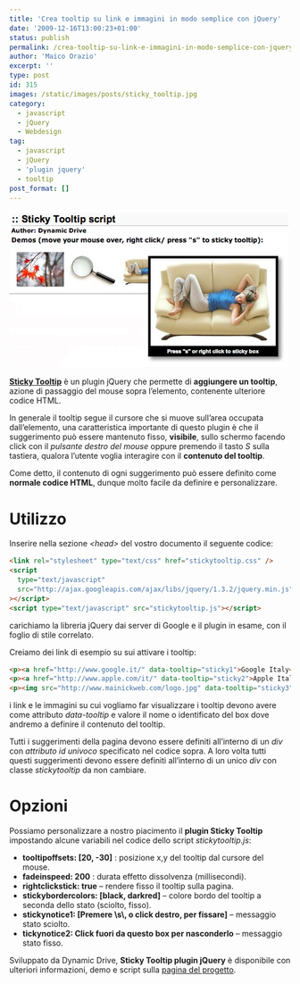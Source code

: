 ```yaml
---
title: 'Crea tooltip su link e immagini in modo semplice con jQuery'
date: '2009-12-16T13:00:23+01:00'
status: publish
permalink: /crea-tooltip-su-link-e-immagini-in-modo-semplice-con-jquery
author: 'Maico Orazio'
excerpt: ''
type: post
id: 315
images: /static/images/posts/sticky_tooltip.jpg
category:
  - javascript
  - jQuery
  - Webdesign
tag:
  - javascript
  - jQuery
  - 'plugin jquery'
  - tooltip
post_format: []
---
```


![sticky_tooltip.jpg](/static/images/posts/sticky_tooltip.jpg)

[**Sticky Tooltip**](http://www.dynamicdrive.com/dynamicindex5/stickytooltip.htm 'Sticky Tooltip plugin jQuery') è un plugin jQuery che permette di **aggiungere un tooltip**, azione di passaggio del mouse sopra l’elemento, contenente ulteriore codice HTML.

In generale il tooltip segue il cursore che si muove sull’area occupata dall’elemento, una caratteristica importante di questo plugin è che il suggerimento può essere mantenuto fisso, **visibile**, sullo schermo facendo click con il _pulsante destro del mouse_ oppure premendo il tasto _S_ sulla tastiera, qualora l’utente voglia interagire con il **contenuto del tooltip**.

Come detto, il contenuto di ogni suggerimento può essere definito come **normale codice HTML**, dunque molto facile da definire e personalizzare.

# Utilizzo

Inserire nella sezione _&lt;head&gt;_ del vostro documento il seguente codice:

```html
<link rel="stylesheet" type="text/css" href="stickytooltip.css" />
<script
  type="text/javascript"
  src="http://ajax.googleapis.com/ajax/libs/jquery/1.3.2/jquery.min.js"
></script>
<script type="text/javascript" src="stickytooltip.js"></script>
```

carichiamo la libreria jQuery dai server di Google e il plugin in esame, con il foglio di stile correlato.

Creiamo dei link di esempio su sui attivare i tooltip:

```html
<p><a href="http://www.google.it/" data-tooltip="sticky1">Google Italy</a></p>
<p><a href="http://www.apple.com/it/" data-tooltip="sticky2">Apple Italy</a></p>
<p><img src="http://www.mainickweb.com/logo.jpg" data-tooltip="sticky3" /></p>
```

i link e le immagini su cui vogliamo far visualizzare i tooltip devono avere come attributo _data-tooltip_ e valore il nome o identificato del box dove andremo a definire il contenuto del tooltip.

Tutti i suggerimenti della pagina devono essere definiti all’interno di un _div_ con _attributo id univoco_ specificato nel codice sopra. A loro volta tutti questi suggerimenti devono essere definiti all’interno di un unico _div_ con classe _stickytooltip_ da non cambiare.

# Opzioni

Possiamo personalizzare a nostro piacimento il **plugin Sticky Tooltip** impostando alcune variabili nel codice dello script _stickytooltip.js_:

- **tooltipoffsets: \[20, -30\]** : posizione x,y del tooltip dal cursore del mouse.
- **fadeinspeed: 200** : durata effetto dissolvenza (millisecondi).
- **rightclickstick: true** – rendere fisso il tooltip sulla pagina.
- **stickybordercolors: \[black, darkred\]** – colore bordo del tooltip a seconda dello stato (sciolto, fisso).
- **stickynotice1: \[Premere \\s\\, o click destro, per fissare\]** – messaggio stato sciolto.
- **tickynotice2: Click fuori da questo box per nasconderlo** – messaggio stato fisso.

Sviluppato da Dynamic Drive, **Sticky Tooltip plugin jQuery** è disponibile con ulteriori informazioni, demo e script sulla [pagina del progetto](http://www.dynamicdrive.com/dynamicindex5/stickytooltip.htm 'Dynamic Drive DHTML Scripts- Sticky Tooltip script').
